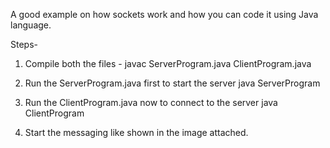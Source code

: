 A good example on how sockets work and how you can code it using Java language.

Steps- 

1) Compile both the files - 
javac ServerProgram.java ClientProgram.java

2) Run the ServerProgram.java first to start the server
java ServerProgram

3) Run the ClientProgram.java now to connect to the server
java ClientProgram

4) Start the messaging like shown in the image attached.
